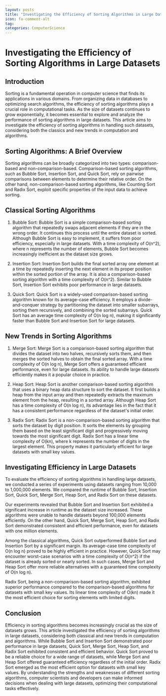 ```yaml
---
layout: posts
title: "Investigating the Efficiency of Sorting Algorithms in Large Datasets"
icon: fa-comment-alt
tag:      
categories: ComputerScience
---
```



# Investigating the Efficiency of Sorting Algorithms in Large Datasets

## Introduction

Sorting is a fundamental operation in computer science that finds its applications in various domains. From organizing data in databases to optimizing search algorithms, the efficiency of sorting algorithms plays a crucial role in computational tasks. As the size of datasets continues to grow exponentially, it becomes essential to explore and analyze the performance of sorting algorithms in large datasets. This article aims to investigate the efficiency of sorting algorithms in handling such datasets, considering both the classics and new trends in computation and algorithms.

## Sorting Algorithms: A Brief Overview

Sorting algorithms can be broadly categorized into two types: comparison-based and non-comparison-based. Comparison-based sorting algorithms, such as Bubble Sort, Insertion Sort, and Quick Sort, rely on pairwise comparisons between elements to determine their relative order. On the other hand, non-comparison-based sorting algorithms, like Counting Sort and Radix Sort, exploit specific properties of the input data to achieve sorting.

## Classical Sorting Algorithms

1. Bubble Sort:
Bubble Sort is a simple comparison-based sorting algorithm that repeatedly swaps adjacent elements if they are in the wrong order. It continues this process until the entire dataset is sorted. Although Bubble Sort is easy to implement, it suffers from poor efficiency, especially in large datasets. With a time complexity of O(n^2), where n represents the number of elements, Bubble Sort becomes increasingly inefficient as the dataset size grows.

2. Insertion Sort:
Insertion Sort builds the final sorted array one element at a time by repeatedly inserting the next element in its proper position within the sorted portion of the array. It is also a comparison-based sorting algorithm with a time complexity of O(n^2). Similar to Bubble Sort, Insertion Sort exhibits poor performance in large datasets.

3. Quick Sort:
Quick Sort is a widely-used comparison-based sorting algorithm known for its average-case efficiency. It employs a divide-and-conquer strategy by partitioning the dataset into smaller subarrays, sorting them recursively, and combining the sorted subarrays. Quick Sort has an average time complexity of O(n log n), making it significantly faster than Bubble Sort and Insertion Sort for large datasets.

## New Trends in Sorting Algorithms

1. Merge Sort:
Merge Sort is a comparison-based sorting algorithm that divides the dataset into two halves, recursively sorts them, and then merges the sorted halves to obtain the final sorted array. With a time complexity of O(n log n), Merge Sort offers a guaranteed efficient performance, even for large datasets. Its ability to handle large datasets efficiently makes it a popular choice in practice.

2. Heap Sort:
Heap Sort is another comparison-based sorting algorithm that uses a binary heap data structure to sort the dataset. It first builds a heap from the input array and then repeatedly extracts the maximum element from the heap, resulting in a sorted array. Although Heap Sort has a time complexity of O(n log n), its advantage lies in the fact that it has a consistent performance regardless of the dataset's initial order.

3. Radix Sort:
Radix Sort is a non-comparison-based sorting algorithm that sorts the dataset by digit position. It sorts the elements by grouping them based on the least significant digit and progressively moving towards the most significant digit. Radix Sort has a linear time complexity of O(kn), where k represents the number of digits in the largest element. This property makes it particularly efficient for large datasets with small key values.

## Investigating Efficiency in Large Datasets

To evaluate the efficiency of sorting algorithms in handling large datasets, we conducted a series of experiments using datasets ranging from 10,000 to 1,000,000 elements. We compared the runtime of Bubble Sort, Insertion Sort, Quick Sort, Merge Sort, Heap Sort, and Radix Sort on these datasets.

Our experiments revealed that Bubble Sort and Insertion Sort exhibited a significant increase in runtime as the dataset size increased. These algorithms were unable to handle datasets beyond 100,000 elements efficiently. On the other hand, Quick Sort, Merge Sort, Heap Sort, and Radix Sort demonstrated consistent and efficient performance, even for datasets with one million elements.

Among the classical algorithms, Quick Sort outperformed Bubble Sort and Insertion Sort by a significant margin. Its average-case time complexity of O(n log n) proved to be highly efficient in practice. However, Quick Sort may encounter worst-case scenarios with a time complexity of O(n^2) if the dataset is already sorted or nearly sorted. In such cases, Merge Sort and Heap Sort offer more reliable alternatives with a guaranteed time complexity of O(n log n).

Radix Sort, being a non-comparison-based sorting algorithm, exhibited superior performance compared to the comparison-based algorithms for datasets with small key values. Its linear time complexity of O(kn) made it the most efficient choice for sorting elements with limited digits.

## Conclusion

Efficiency in sorting algorithms becomes increasingly crucial as the size of datasets grows. This article investigated the efficiency of sorting algorithms in large datasets, considering both classical and new trends in computation and algorithms. While Bubble Sort and Insertion Sort demonstrated poor performance in large datasets, Quick Sort, Merge Sort, Heap Sort, and Radix Sort exhibited consistent and efficient behavior. Quick Sort proved to be a reliable choice for a wide range of datasets, while Merge Sort and Heap Sort offered guaranteed efficiency regardless of the initial order. Radix Sort emerged as the most efficient option for datasets with small key values. By understanding the strengths and weaknesses of different sorting algorithms, computer scientists and developers can make informed decisions when dealing with large datasets, optimizing their computational tasks effectively.